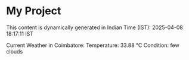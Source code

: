 # My Project

This content is dynamically generated in Indian Time (IST): 2025-04-08 18:17:11 IST


Current Weather in Coimbatore:
Temperature: 33.88 °C
Condition: few clouds
